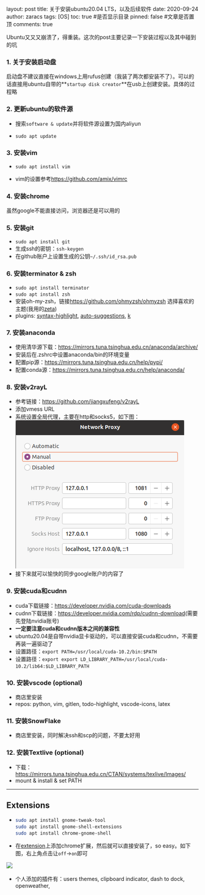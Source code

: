 layout: post
title: 关于安装ubuntu20.04 LTS，以及后续软件
date: 2020-09-24
author: zaracs
tags: [OS]
toc: true #是否显示目录
pinned: false #文章是否置顶
comments: true

Ubuntu又又又崩溃了，得重装。这次的post主要记录一下安装过程以及其中碰到的坑

### 1. 关于安装启动盘

启动盘不建议直接在windows上用rufus创建（我装了两次都安装不了）。可以的话直接用ubuntu自带的**`startup disk creator`**在usb上创建安装。具体的过程略

### 2. 更新ubuntu的软件源

- 搜索`software & update`并将软件源设置为国内aliyun

- `sudo apt update`

### 3. 安装vim

- `sudo apt install vim`

- vim的设置参考<https://github.com/amix/vimrc>

### 4. 安装chrome

虽然google不能直接访问，浏览器还是可以用的

### 5. 安装git

- `sudo apt install git`
- 生成ssh的密钥：`ssh-keygen`
- 在github账户上设置生成的公钥`~/.ssh/id_rsa.pub`

### 6. 安装terminator & zsh

- `sudo apt install terminator`
- `sudo apt install zsh`
- 安装oh-my-zsh，链接<https://github.com/ohmyzsh/ohmyzsh> 选择喜欢的主题(我用的[zeta](https://github.com/skylerlee/zeta-zsh-theme/blob/master/zeta.zsh-theme))
- plugins: [syntax-highlight](https://github.com/zsh-users/zsh-syntax-highlighting), [auto-suggestions](https://github.com/zsh-users/zsh-autosuggestions), [k](https://github.com/supercrabtree/k)

### 7. 安装anaconda

- 使用清华源下载：<https://mirrors.tuna.tsinghua.edu.cn/anaconda/archive/>
- 安装后在.zshrc中设置anaconda/bin的环境变量
- 配置pip源：<https://mirrors.tuna.tsinghua.edu.cn/help/pypi/>
- 配置conda源：<https://mirrors.tuna.tsinghua.edu.cn/help/anaconda/>

### 8. 安装v2rayL

- 参考链接：<https://github.com/jiangxufeng/v2rayL>
- 添加vmess URL
- 系统设置全局代理，主要在http和socks5，如下图：![proxy setting](../images/ubuntu-install/proxy_set.png)
- 接下来就可以愉快的同步google账户的内容了

### 9. 安装cuda和cudnn

- cuda下载链接：<https://developer.nvidia.com/cuda-downloads>
- cudnn下载链接：<https://developer.nvidia.com/rdp/cudnn-download>(需要先登陆nvidia账号)
- **一定要注意cuda和cudnn版本之间的兼容性**
- ubuntu20.04是自带nvidia显卡驱动的，可以直接安装cuda和cudnn，不需要再装一遍驱动了
- 设置路径：`export PATH=/usr/local/cuda-10.2/bin:$PATH`
- 设置路径：`export export LD_LIBRARY_PATH=/usr/local/cuda-10.2/lib64:$LD_LIBRARY_PATH`

### 10. 安装vscode (optional)

- 商店里安装
- repos: python, vim, gitlen, todo-highlight, vscode-icons, latex

### 11. 安装SnowFlake

- 商店里安装，同时解决ssh和scp的问题，不要太好用

### 12. 安装Textlive (optional)

- 下载：<https://mirrors.tuna.tsinghua.edu.cn/CTAN/systems/texlive/Images/>
- mount & install & set PATH

---

## Extensions

- ```bash
  sudo apt install gnome-tweak-tool
  sudo apt install gnome-shell-extensions
  sudo apt install chrome-gnome-shell
  ```

- 在[extension](https://extensions.gnome.org/)上添加chrome扩展，然后就可以直接安装了，so easy。如下图，右上角点击让`off`->`on`即可

![](../images/ubuntu-install/extension_clip.png)

- 个人添加的插件有：users themes, clipboard indicator, dash to dock, openweather, 

